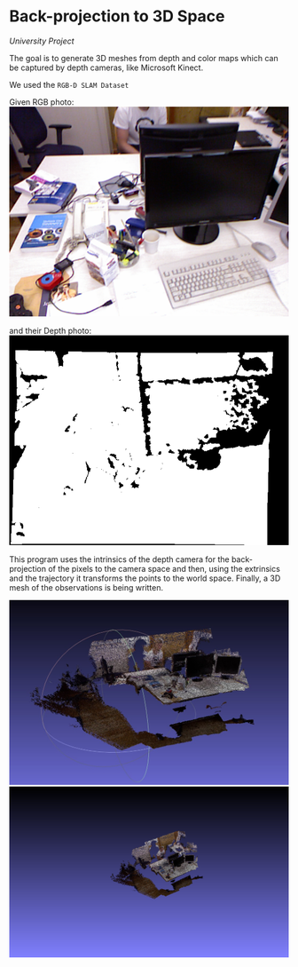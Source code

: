 # Back-projection to 3D Space

_University Project_

The goal is to generate 3D meshes from depth and color maps which can be captured by
depth cameras, like Microsoft Kinect. 

We used the `RGB-D SLAM Dataset`

Given RGB photo:
![alt text](RGB-Photo.png)

and their Depth photo: 
![alt text](Depth-Photo.png)

This program uses the intrinsics of the depth camera for the back-projection of the pixels to the camera space and then, using the extrinsics and the trajectory it transforms the points to the world space.
Finally, a 3D mesh of the observations is being written. 

![alt text](Snap_close.jpg)
![alt text](Snap_overview.png)
